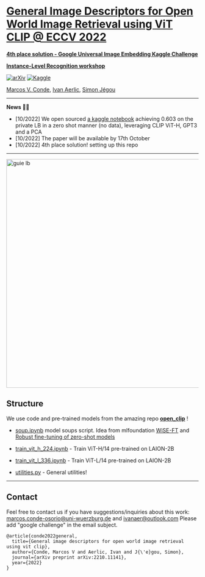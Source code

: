 # [General Image Descriptors for Open World Image Retrieval using ViT CLIP @ ECCV 2022](https://ilr-workshop.github.io/ECCVW2022/)

**[4th place solution - Google Universal Image Embedding Kaggle Challenge](https://www.kaggle.com/competitions/google-universal-image-embedding)**

**[Instance-Level Recognition workshop](https://ilr-workshop.github.io/ECCVW2022/)**


[![arXiv](https://img.shields.io/badge/arXiv-Paper-<COLOR>.svg)](https://arxiv.org/abs/2210.11141)
[![Kaggle](https://kaggle.com/static/images/open-in-kaggle.svg)](https://www.kaggle.com/code/simjeg/guie-a-zero-shot-solution/)

[Marcos V. Conde](https://scholar.google.com/citations?user=NtB1kjYAAAAJ&hl=en), [Ivan Aerlic](https://www.kaggle.com/ivanaerlic), [Simon Jégou](https://www.kaggle.com/simjeg)

------------------

**News 🚀🚀**
- [10/2022] We open sourced [a kaggle notebook](https://www.kaggle.com/code/simjeg/guie-a-zero-shot-solution) achieving 0.603 on the private LB in a zero shot manner (no data), leveraging CLIP ViT-H, GPT3 and a PCA 
- [10/2022] The paper will be available by 17th October
- [10/2022] 4th place solution! setting up this repo

------------------

<img src="media/guie-lb.png " alt="guie lb" width="600" border="0">

## Structure

We use code and pre-trained models from the amazing repo **[open_clip](https://github.com/mlfoundations/open_clip)** !

- [soup.ipynb](/soup.ipynb) model soups script. Idea from mlfoundation [WiSE-FT](https://github.com/mlfoundations/wise-ft) and [Robust fine-tuning of zero-shot models](https://arxiv.org/abs/2109.01903)

- [train_vit_h_224.ipynb](train_vit_h_224.ipynb) - Train ViT-H/14 pre-trained on LAION-2B

- [train_vit_l_336.ipynb](train_vit_l_336.ipynb) - Train ViT-L/14 pre-trained on LAION-2B

- [utilities.py](utilities.py) - General utilities!

------------------

## Contact

Feel free to contact us if you have suggestions/inquiries about this work: [marcos.conde-osorio@uni-wuerzburg.de](mailto:marcos.conde-osorio@uni-wuerzburg.de)  and [ivanaer@outlook.com](mailto:ivanaer@outlook.com) Please add "google challenge" in the email subject.

```
@article{conde2022general,
  title={General image descriptors for open world image retrieval using vit clip},
  author={Conde, Marcos V and Aerlic, Ivan and J{\'e}gou, Simon},
  journal={arXiv preprint arXiv:2210.11141},
  year={2022}
}

```
